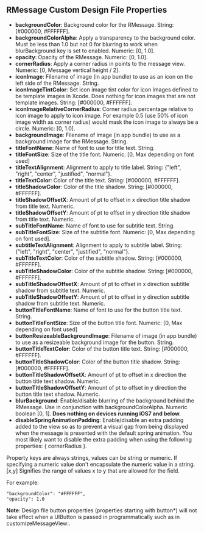 ## RMessage Custom Design File Properties

* **backgroundColor**: Background color for the RMessage. String: [#000000, #FFFFFF].
* **backgroundColorAlpha**: Apply a transparency to the background color. Must be less than 1.0 but not 0 for blurring to work
  when blurBackground key is set to enabled. Numeric: [0, 1.0].
* **opacity**: Opacity of the RMessage. Numeric: [0, 1.0].
* **cornerRadius**: Apply a corner radius in points to the message view. Numeric: [0, Message vertical height / 2].
* **iconImage**: Filename of image (in app bundle) to use as an icon on the left side of the RMessage. String.
* **iconImageTintColor**: Set icon image tint color for icon images defined to be template images in Xcode. Does nothing for icon images that are not template images. String: [#000000, #FFFFFF].
* **iconImageRelativeCornerRadius**: Corner radius percentage relative to icon image to apply to icon image. For example 0.5 (use 50% of icon image width as corner radius) would mask the icon image to always be a circle. Numeric: [0, 1.0].
* **backgroundImage**: Filename of image (in app bundle) to use as a background image for the RMessage. String.
* **titleFontName**: Name of font to use for title text. String.
* **titleFontSize**: Size of the title font. Numeric: [0, Max depending on font used]
* **titleTextAlignment**: Alignment to apply to title label. String: {"left", "right", "center", "justified", "normal"}.
* **titleTextColor**: Color of the title text. String: [#000000, #FFFFFF].
* **titleShadowColor**: Color of the title shadow. String: [#000000, #FFFFFF].
* **titleShadowOffsetX**: Amount of pt to offset in x direction title shadow from title text. Numeric.
* **titleShadowOffsetY**: Amount of pt to offset in y direction title shadow from title text. Numeric.
* **subTitleFontName**: Name of font to use for subtitle text. String.
* **subTitleFontSize**: Size of the subtitle font. Numeric: [0, Max depending on font used].
* **subtitleTextAlignment**: Alignment to apply to subtitle label. String: {"left", "right", "center", "justified", "normal"}.
* **subTitleTextColor**: Color of the subtitle shadow. String: [#000000, #FFFFFF].
* **subTitleShadowColor**: Color of the subtitle shadow. String: [#000000, #FFFFFF].
* **subTitleShadowOffsetX**: Amount of pt to offset in x direction subtitle shadow from subtitle text. Numeric.
* **subTitleShadowOffsetY**: Amount of pt to offset in y direction subtitle shadow from subtitle text. Numeric.
* **buttonTitleFontName**: Name of font to use for the button title text. String.
* **buttonTitleFontSize**: Size of the button title font. Numeric: [0, Max depending on font used]
* **buttonResizeableBackgroundImage**: Filename of image (in app bundle) to use as a resizeable background image for the button. String.
* **buttonTitleTextColor**: Color of the button title text. String: [#000000, #FFFFFF].
* **buttonTitleShadowColor**: Color of the button title shadow. String: [#000000, #FFFFFF].
* **buttonTitleShadowOffsetX**: Amount of pt to offset in x direction the button title text shadow. Numeric.
* **buttonTitleShadowOffsetY**: Amount of pt to offset in y direction the button title text shadow. Numeric.
* **blurBackground**: Enable/disable blurring of the background behind the RMessage. Use in conjunction with
  backgroundColorAlpha. Numeric boolean [0, 1]. **Does nothing on devices running iOS7 and below.**
* **disableSpringAnimationPadding**: Enable/disable an extra padding added to the view so as to prevent a visual gap from being displayed when the message is presented with the default spring animation. You most likely want to disable the extra padding when using the following properties: { cornerRadius }.

Property keys are always strings, values can be string or numeric. If specifying a numeric value don't encapsulate the numeric value in a string.
[x,y] Signifies the range of values x to y that are allowed for the field.

For example:

```
"backgroundColor": "#FFFFFF",
"opacity": 1.0
```

**Note**: Design file button properties (properties starting with button*) will not take effect when a UIButton is passed in programmatically such as in customizeMessageView:.

